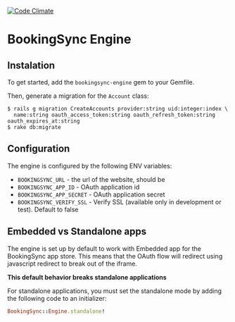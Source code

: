 [![Code Climate](https://codeclimate.com/github/BookingSync/bookingsync-engine.png)](https://codeclimate.com/github/BookingSync/bookingsync-engine)

# BookingSync Engine

## Instalation

To get started, add the `bookingsync-engine` gem to your Gemfile.

Then, generate a migration for the `Account` class:

```
$ rails g migration CreateAccounts provider:string uid:integer:index \
  name:string oauth_access_token:string oauth_refresh_token:string oauth_expires_at:string
$ rake db:migrate
```

## Configuration

The engine is configured by the following ENV variables:

* `BOOKINGSYNC_URL` - the url of the website, should be
* `BOOKINGSYNC_APP_ID` - OAuth application id
* `BOOKINGSYNC_APP_SECRET` - OAuth application secret
* `BOOKINGSYNC_VERIFY_SSL` - Verify SSL (available only in development or test). Default to false

## Embedded vs Standalone apps

The engine is set up by default to work with Embedded app for the BookingSync
app store. This means that the OAuth flow will redirect using javascript
redirect to break out of the iframe.

**This default behavior breaks standalone applications**

For standalone applications, you must set the standalone mode by adding
the following code to an initializer:

```ruby
BookingSync::Engine.standalone!
```

